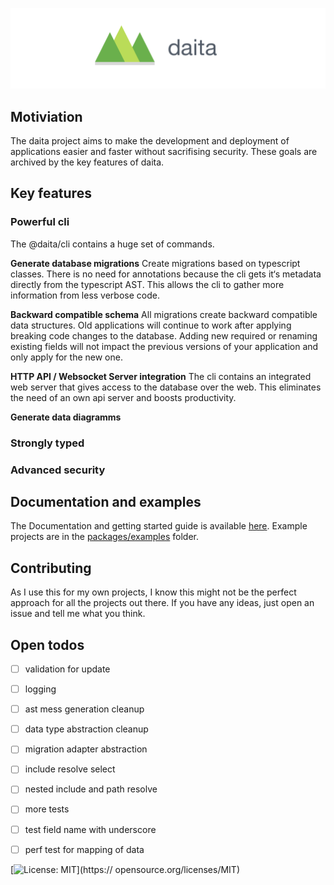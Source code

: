 ![daita logo](./logo.png)

## Motiviation
The daita project aims to make the development and deployment of applications easier and faster without sacrifising security. 
These goals are archived by the key features of daita.

## Key features

### Powerful cli
The @daita/cli contains a huge set of commands. 

**Generate database migrations**
Create migrations based on typescript classes. 
There is no need for annotations because the cli gets it‘s metadata directly from the typescript AST. 
This allows the cli to gather more information from less verbose code.

**Backward compatible schema**
All migrations create backward compatible data structures. 
Old applications will continue to work after applying breaking code changes to the database. 
Adding new required or renaming existing fields will not impact the previous versions of your application and only apply for the new one.

**HTTP API / Websocket Server integration**
The cli contains an integrated web server that gives access to the database over the web. 
This eliminates the need of an own api server and boosts productivity.

**Generate data diagramms**


### Strongly typed


### Advanced security

## Documentation and examples
The Documentation and getting started guide is available [here](https://app.gitbook.com/@no0dles/s/daita/). 
Example projects are in the [packages/examples](./packages/examples) folder.

## Contributing
As I use this for my own projects, I know this might not be the perfect approach for all the projects out there. 
If you have any ideas, just open an issue and tell me what you think.


## Open todos

- [ ] validation for update
- [ ] logging
- [ ] ast mess generation cleanup
- [ ] data type abstraction cleanup
- [ ] migration adapter abstraction
- [ ] include resolve select
- [ ] nested include and path resolve
- [ ] more tests
- [ ] test field name with underscore
- [ ] perf test for mapping of data


[![License: MIT](https://img.shields.io/badge/License-MIT-yellow.svg)](https://
opensource.org/licenses/MIT)
